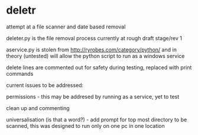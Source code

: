 # deletr
attempt at a file scanner and date based removal

deleter.py is the file removal process currently at rough draft stage/rev 1

aservice.py is stolen from http://ryrobes.com/category/python/ and in theory (untested) will allow the python script to run as a windows service

delete lines are commented out for safety during testing, replaced with print commands

current issues to be addressed:

permissions - this may be addresed by running as a service, yet to test

clean up and commenting

universalisation (is that a word?) - add prompt for top most directory to be scanned, this was designed to run only on one pc in one location

